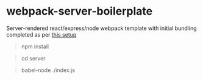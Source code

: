 # webpack-server-boilerplate
Server-rendered react/express/node webpack template with initial bundling completed as per [this setup](http://spraso.com/going-isomorphic-with-express-and-react-js/#comment-11)

> npm install

> cd server

> babel-node ./index.js



